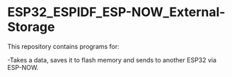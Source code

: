 # ESP32_ESPIDF_ESP-NOW_External-Storage
This repository contains programs for:

  -Takes a data, saves it to flash memory and sends to another ESP32 via ESP-NOW.
